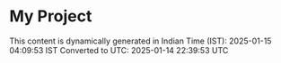 # My Project

This content is dynamically generated in Indian Time (IST): 2025-01-15 04:09:53 IST
Converted to UTC: 2025-01-14 22:39:53 UTC
